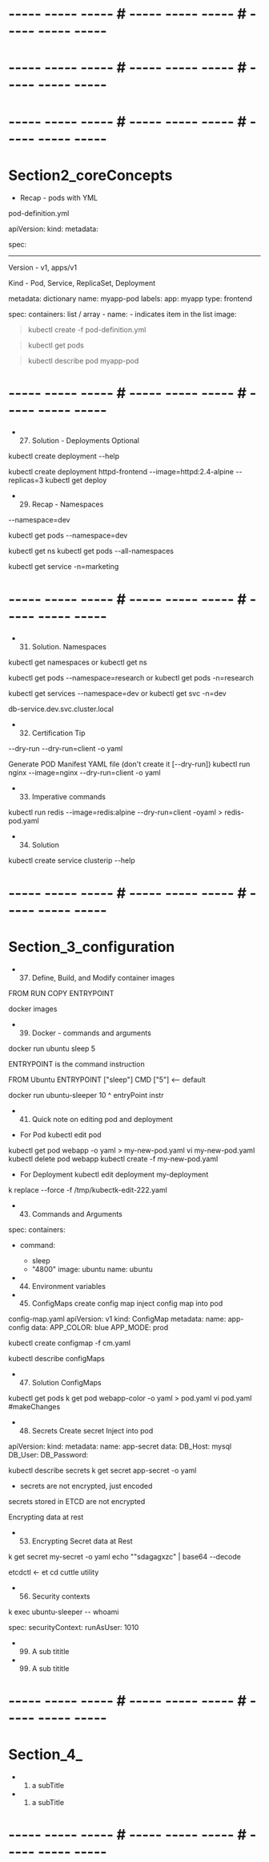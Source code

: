 # ----- ----- ----- # ----- ----- ----- # ----- ----- ----- #
# ----- ----- ----- # ----- ----- ----- # ----- ----- ----- #

# ----- ----- ----- # ----- ----- ----- # ----- ----- ----- #
# Section2_coreConcepts

* Recap - pods with YML

pod-definition.yml 

apiVersion:
kind:
metadata:

spec:

---

Version -   v1, apps/v1

Kind -      Pod, Service, ReplicaSet, Deployment 

metadata:                   dictionary
    name: myapp-pod 
    labels:
        app: myapp
        type: frontend

spec:
    containers:             list / array
        - name:             - indicates item in the list
          image:   

> kubectl create -f pod-definition.yml 

> kubectl get pods 

> kubectl describe pod myapp-pod


# ----- ----- ----- # ----- ----- ----- # ----- ----- ----- #
- 27. Solution - Deployments Optional

kubectl create deployment --help 

kubectl create deployment httpd-frontend --image=httpd:2.4-alpine --replicas=3
kubectl get deploy 

- 29. Recap - Namespaces 

--namespace=dev

kubectl get pods --namespace=dev

kubectl get ns 
kubectl get pods --all-namespaces

kubectl get service -n=marketing 


# ----- ----- ----- # ----- ----- ----- # ----- ----- ----- #

- 31. Solution. Namespaces

kubectl get namespaces
or
kubectl get ns 

kubectl get pods --namespace=research
or
kubectl get pods -n=research

kubectl get services --namespace=dev
or
kubectl get svc -n=dev

db-service.dev.svc.cluster.local

- 32. Certification Tip

--dry-run
--dry-run=client 
-o yaml

Generate POD Manifest YAML file (don't create it [--dry-run])
kubectl run nginx --image=nginx --dry-run=client -o yaml

- 33. Imperative commands 

kubectl run redis --image=redis:alpine --dry-run=client -oyaml > redis-pod.yaml 

- 34. Solution

kubectl create service clusterip --help

# ----- ----- ----- # ----- ----- ----- # ----- ----- ----- #
# Section_3_configuration

- 37. Define, Build, and Modify container images 

FROM
RUN 
COPY 
ENTRYPOINT 

docker images 

- 39. Docker - commands and arguments 

docker run ubuntu sleep 5

ENTRYPOINT 
is the command instruction 

FROM        Ubuntu 
ENTRYPOINT  ["sleep"]
CMD         ["5"]       <-- default 

docker run ubuntu-sleeper 10
                          ^
                          entryPoint instr

- 41. Quick note on editing pod and deployment

* For Pod
kubectl edit pod <podName>

kubectl get pod webapp -o yaml > my-new-pod.yaml
vi my-new-pod.yaml
kubectl delete pod webapp
kubectl create -f my-new-pod.yaml

* For Deployment
kubectl edit deployment my-deployment

k replace --force -f /tmp/kubectk-edit-222.yaml

- 43. Commands and Arguments

spec:
  containers:
  - command:
    - sleep
    - "4800"
    image: ubuntu
    name: ubuntu

- 44. Environment variables

- 45. ConfigMaps 
create config map
inject config map into pod

config-map.yaml
apiVersion: v1
kind: ConfigMap
metadata:
    name: app-config
data:
    APP_COLOR: blue
    APP_MODE: prod 

kubectl create configmap -f cm.yaml

kubectl describe configMaps 

- 47. Solution ConfigMaps 

kubectl get pods
k get pod webapp-color -o yaml > pod.yaml
vi pod.yaml #makeChanges 

- 48. Secrets 
Create secret 
Inject into pod

apiVersion:
kind:
metadata:
    name: app-secret
data:
    DB_Host: mysql
    DB_User: <root>
    DB_Password: <password>

kubectl describe secrets 
k get secret app-secret -o yaml

* secrets are not encrypted, just encoded 

secrets stored in ETCD are not encrypted

Encrypting data at rest 


- 53. Encrypting Secret data at Rest 

k get secret my-secret -o yaml 
echo ""sdagagxzc" | base64 --decode

etcdctl     <- et cd cuttle utility

- 56. Security contexts

k exec ubuntu-sleeper -- whoami 

spec:
    securityContext:
        runAsUser: 1010




- 99. A sub tititle
- 99. A sub tititle


# ----- ----- ----- # ----- ----- ----- # ----- ----- ----- #
# Section_4_

- 01. a subTitle 

- 01. a subTitle 

# ----- ----- ----- # ----- ----- ----- # ----- ----- ----- #







